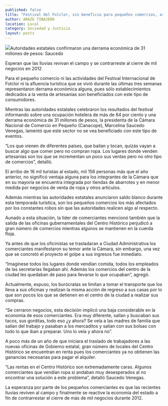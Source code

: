```yaml
---
published: false
title: "Festival del Folclor, sin beneficio para pequeños comercios, asevera Canacope"
author: ARAZU TINAJERO
location: Local
category: Sociedad y Justicia
layout: posts
---
```


![](http://i.imgur.com/ArOJ6rDm.jpg)Autoridades estatales confirmaron una derrama económica de 31 millones de pesos: Saucedo

Esperan que las lluvias revivan el campo y se contrarreste al cierre de mil negocios en 2012


Para el pequeño comercio ni las actividades del Festival Internacional de Folclor ni la afluencia turística que se vivió durante las últimas tres semanas representaron derrama económica alguna, pues sólo establecimientos dedicados a la venta de artesanías son beneficiados con este tipo de consumidores.

Mientras las autoridades estatales celebraron los resultados del festival informando sobre una ocupación hotelera de más de 64 por ciento y una derrama económica de 31 millones de pesos, la presidenta de la Cámara Nacional de Comercio en Pequeño (Canacope), Marcelina Saucedo Venegas, lamentó que este sector no se vea beneficiado con este tipo de eventos.

“Los que vienen de diferentes países, que bailan y tocan, quizás vayan a buscar algo que comer pero no compran ropa. Los lugares donde venden artesanías son los que se incrementan un poco sus ventas pero no otro tipo de comercios”, detalló.

El arribo de 16 mil turistas al estado, mil 156 personas más que el año anterior, no significó ventaja alguna para los integrantes de la Cámara que en su mayoría se encuentra integrada por tiendas de abarrotes y en menor medida por negocios de venta de ropa y otros artículos.

Además mientras las autoridades estatales anunciaron saldo blanco durante esta temporada turística, son los pequeños comercios los más afectados por los constantes robos sin que las autoridades realicen algo al respecto.

Aunado a esta situación, la líder de comerciantes mencionó también que la salida de las oficinas gubernamentales del Centro Histórico perjudicó a gran número de comercios mientras algunos se mantienen en la cuerda floja.

Ya antes de que los oficinistas se trasladaran a Ciudad Administrativa los comerciantes manifestaron su temor ante la Cámara, sin embargo, una vez que se concretó el proyecto el golpe a sus ingresos fue inmediato.

“Imagínese todos los lugares donde vendían comida, todos los empleados de las secretarías llegaban ahí. Además los comercios del centro de la ciudad les quedaban de paso para llevarse lo que ocupaban”, agregó.

Actualmente, expuso, los burócratas se limitan a tomar el transporte que los lleva a sus oficinas y realizan la misma acción de regreso a sus casas por lo que son pocos los que se detienen en el centro de la ciudad a realizar sus compras.

“Se cerraron negocios, esta decisión implicó una baja considerable en la economía de esos comerciantes. Era muy diferente, salían y buscaban sus tacos, sus gorditas, todo eso ¿y ahora? Se veía a las madres de familia que salían del trabajo y pasaban a los mercaditos y salían con sus bolsas con todo lo que iban a preparar. Uno lo veía y ahora no”. 

A poco más de un año de que iniciara el traslado de trabajadores a las nuevas oficinas de Gobierno estatal, gran número de locales del Centro Histórico se encuentran en renta pues los comerciantes ya no obtienen las ganancias necesarias para pagar el alquiler. 

“Las rentas en el Centro Histórico son extremadamente caras. Algunos comerciantes que vendían ropa si andaban muy desesperados al no encontrar una solución a este problema”, detalló Saucedo Venegas.

La esperanza por parte de los pequeños comerciantes es que las recientes lluvias reviven al campo y finalmente se reactive la economía del estado a fin de contrarrestar el cierre de más de mil negocios durante 2012.
